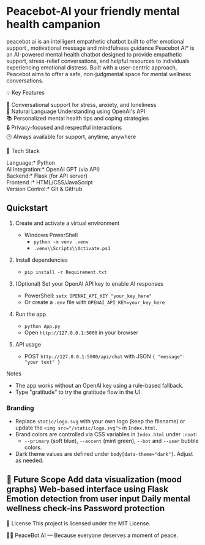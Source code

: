 # Peacebot-AI your friendly mental health campanion 
peacebot ai is an intelligent empathetic chatbot built to offer emotional support , motivational message and mindfulness guidance 
 Peacebot AI* is an AI-powered mental health chatbot designed to provide empathetic support, stress-relief conversations, and helpful resources to individuals experiencing emotional distress. Built with a user-centric approach, Peacebot aims to offer a safe, non-judgmental space for mental wellness conversations.

 💡 Key Features

 💬 Conversational support for stress, anxiety, and loneliness  
 🧠 Natural Language Understanding using OpenAI's API  
 📚 Personalized mental health tips and coping strategies  
 🔒 Privacy-focused and respectful interactions  
 🕒 Always available for support, anytime, anywhere  

 🧰 Tech Stack

 Language:* Python  
 AI Integration:* OpenAI GPT (via API)  
 Backend:* Flask (for API server)  
 Frontend :* HTML/CSS/JavaScript  
 Version Control:* Git & GitHub  

## Quickstart

1. Create and activate a virtual environment
   - Windows PowerShell
     - `python -m venv .venv`
     - `.venv\\Scripts\\Activate.ps1`

2. Install dependencies
   - `pip install -r Requirement.txt`

3. (Optional) Set your OpenAI API key to enable AI responses
   - PowerShell: `setx OPENAI_API_KEY "your_key_here"`
   - Or create a `.env` file with `OPENAI_API_KEY=your_key_here`

4. Run the app
   - `python App.py`
   - Open `http://127.0.0.1:5000` in your browser

5. API usage
   - POST `http://127.0.0.1:5000/api/chat` with JSON `{ "message": "your text" }`

Notes
- The app works without an OpenAI key using a rule-based fallback.
- Type "gratitude" to try the gratitude flow in the UI.

### Branding
- Replace `static/logo.svg` with your own logo (keep the filename) or update the `<img src="/static/logo.svg">` in `Index.html`.
- Brand colors are controlled via CSS variables in `Index.html` under `:root`:
  - `--primary` (soft blue), `--accent` (mint green), `--bot` and `--user` bubble colors.
- Dark theme values are defined under `body[data-theme="dark"]`. Adjust as needed.
  
🌱 Future Scope
Add data visualization (mood graphs)
Web-based interface using Flask
Emotion detection from user input
Daily mental wellness check-ins
Password protection 
---

📄 License
This project is licensed under the MIT License.

🧘‍♀️ PeaceBot AI — Because everyone deserves a moment of peace.
